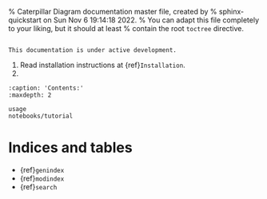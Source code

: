 % Caterpillar Diagram documentation master file, created by
% sphinx-quickstart on Sun Nov  6 19:14:18 2022.
% You can adapt this file completely to your liking, but it should at least
% contain the root `toctree` directive.


```{include} ../../README.md
```
```{warning}
This documentation is under active development. 
```
1. Read installation instructions at {ref}`Installation`.
2. 





```{toctree}
:caption: 'Contents:'
:maxdepth: 2

usage
notebooks/tutorial
```

# Indices and tables

- {ref}`genindex`
- {ref}`modindex`
- {ref}`search`
